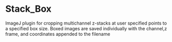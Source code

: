 # Stack_Box
ImageJ plugin for cropping multichannel z-stacks at user specified points to a specified box size. Boxed images are saved individually with the channel,z frame, and coordinates appended to the filename
